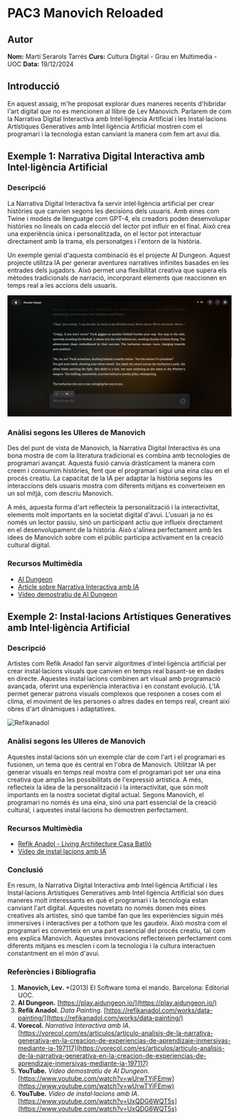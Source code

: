 # PAC3 Manovich Reloaded

## Autor
**Nom:** Martí Serarols Tarrés 
**Curs:** Cultura Digital - Grau en Multimedia - UOC 
**Data:** 19/12/2024 

## Introducció
En aquest assaig, m'he proposat explorar dues maneres recents d'hibridar l'art digital que no es mencionen al llibre de Lev Manovich. Parlarem de com la Narrativa Digital Interactiva amb Intel·ligència Artificial i les Instal·lacions Artístiques Generatives amb Intel·ligència Artificial mostren com el programari i la tecnologia estan canviant la manera com fem art avui dia.

## Exemple 1: Narrativa Digital Interactiva amb Intel·ligència Artificial
### Descripció
La Narrativa Digital Interactiva fa servir intel·ligència artificial per crear històries que canvien segons les decisions dels usuaris. Amb eines com Twine i models de llenguatge com GPT-4, els creadors poden desenvolupar històries no lineals on cada elecció del lector pot influir en el final. Això crea una experiència única i personalitzada, on el lector pot interactuar directament amb la trama, els personatges i l'entorn de la història.

Un exemple genial d'aquesta combinació és el projecte AI Dungeon. Aquest projecte utilitza IA per generar aventures narratives infinites basades en les entrades dels jugadors. Això permet una flexibilitat creativa que supera els mètodes tradicionals de narració, incorporant elements que reaccionen en temps real a les accions dels usuaris.

![Refikanadol](aidungeon.png)

### Anàlisi segons les Ulleres de Manovich
Des del punt de vista de Manovich, la Narrativa Digital Interactiva és una bona mostra de com la literatura tradicional es combina amb tecnologies de programari avançat. Aquesta fusió canvia dràsticament la manera com creem i consumim històries, fent que el programari sigui una eina clau en el procés creatiu. La capacitat de la IA per adaptar la història segons les interaccions dels usuaris mostra com diferents mitjans es converteixen en un sol mitjà, com descriu Manovich.

A més, aquesta forma d'art reflecteix la personalització i la interactivitat, elements molt importants en la societat digital d'avui. L'usuari ja no és només un lector passiu, sinó un participant actiu que influeix directament en el desenvolupament de la història. Això s'alinea perfectament amb les idees de Manovich sobre com el públic participa activament en la creació cultural digital.

### Recursos Multimèdia
- [AI Dungeon](https://play.aidungeon.io/)
- [Article sobre Narrativa Interactiva amb IA](https://vorecol.com/es/articulos/articulo-analisis-de-la-narrativa-generativa-en-la-creacion-de-experiencias-de-aprendizaje-inmersivas-mediante-ia-197117)
- [Vídeo demostratiu de AI Dungeon](https://www.youtube.com/watch?v=wUrwTYjFEmw)

## Exemple 2: Instal·lacions Artístiques Generatives amb Intel·ligència Artificial
### Descripció
Artistes com Refik Anadol fan servir algoritmes d'intel·ligència artificial per crear instal·lacions visuals que canvien en temps real basant-se en dades en directe. Aquestes instal·lacions combinen art visual amb programació avançada, oferint una experiència interactiva i en constant evolució. L'IA permet generar patrons visuals complexos que responen a coses com el clima, el moviment de les persones o altres dades en temps real, creant així obres d'art dinàmiques i adaptatives.

![Refikanadol](refikanadol.png)


### Anàlisi segons les Ulleres de Manovich
Aquestes instal·lacions són un exemple clar de com l'art i el programari es fusionen, un tema que és central en l'obra de Manovich. Utilitzar IA per generar visuals en temps real mostra com el programari pot ser una eina creativa que amplia les possibilitats de l'expressió artística. A més, reflecteix la idea de la personalització i la interactivitat, que són molt importants en la nostra societat digital actual. Segons Manovich, el programari no només és una eina, sinó una part essencial de la creació cultural, i aquestes instal·lacions ho demostren perfectament.

### Recursos Multimèdia
- [Refik Anadol - Living Architecture Casa Batlló](https://refikanadol.com/works/living-architecture-casa-batllo/)
- [Vídeo de instal·lacions amb IA](https://www.youtube.com/watch?v=UxQDG6WQT5s)

### Conclusió
En resum, la Narrativa Digital Interactiva amb Intel·ligència Artificial i les Instal·lacions Artístiques Generatives amb Intel·ligència Artificial són dues maneres molt interessants en què el programari i la tecnologia estan canviant l'art digital. Aquestes novetats no només donen més eines creatives als artistes, sinó que també fan que les experiències siguin més immersives i interactives per a tothom que les gaudeix. Això mostra com el programari es converteix en una part essencial del procés creatiu, tal com ens explica Manovich. Aquestes innovacions reflecteixen perfectament com diferents mitjans es mesclen i com la tecnologia i la cultura interactuen constantment en el món d'avui.

### Referències i Bibliografia

1. **Manovich, Lev.** *(2013) El Software toma el mando. Barcelona: Editorial UOC.
2. **AI Dungeon.** [https://play.aidungeon.io/](https://play.aidungeon.io/)  
3. **Refik Anadol.** *Data Painting*. [https://refikanadol.com/works/data-painting/](https://refikanadol.com/works/data-painting/)  
4. **Vorecol.** *Narrativa Interactiva amb IA*. [https://vorecol.com/es/articulos/articulo-analisis-de-la-narrativa-generativa-en-la-creacion-de-experiencias-de-aprendizaje-inmersivas-mediante-ia-197117](https://vorecol.com/es/articulos/articulo-analisis-de-la-narrativa-generativa-en-la-creacion-de-experiencias-de-aprendizaje-inmersivas-mediante-ia-197117)  
5. **YouTube.** *Vídeo demostratiu de AI Dungeon*. [https://www.youtube.com/watch?v=wUrwTYjFEmw](https://www.youtube.com/watch?v=wUrwTYjFEmw)
6. **YouTube.** *Vídeo de instal·lacions amb IA*. [https://www.youtube.com/watch?v=UxQDG6WQT5s](https://www.youtube.com/watch?v=UxQDG6WQT5s)  
